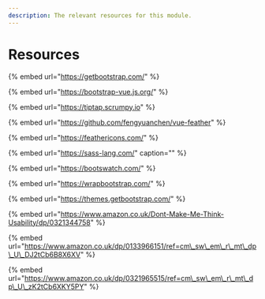 ```yaml
---
description: The relevant resources for this module.
---
```


# Resources

{% embed url="https://getbootstrap.com/" %}

{% embed url="https://bootstrap-vue.js.org/" %}

{% embed url="https://tiptap.scrumpy.io" %}



{% embed url="https://github.com/fengyuanchen/vue-feather" %}

{% embed url="https://feathericons.com/" %}

{% embed url="https://sass-lang.com/" caption="" %}

{% embed url="https://bootswatch.com/" %}

{% embed url="https://wrapbootstrap.com/" %}

{% embed url="https://themes.getbootstrap.com/" %}

{% embed url="https://www.amazon.co.uk/Dont-Make-Me-Think-Usability/dp/0321344758" %}

{% embed url="https://www.amazon.co.uk/dp/0133966151/ref=cm\_sw\_em\_r\_mt\_dp\_U\_DJ2tCb6B8X6XV" %}

{% embed url="https://www.amazon.co.uk/dp/0321965515/ref=cm\_sw\_em\_r\_mt\_dp\_U\_zK2tCb6XKY5PY" %}






